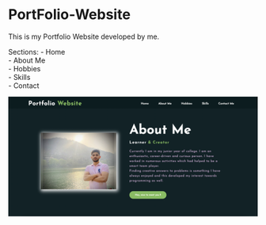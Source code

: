 # PortFolio-Website

This is my Portfolio Website developed by me.
 
 Sections:
     - Home <br>
     - About Me <br>
     - Hobbies <br>
     - Skills <br>
     - Contact <br>
     
<img src="portfolio.png">
